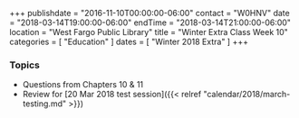 +++
publishdate = "2016-11-10T00:00:00-06:00"
contact = "W0HNV"
date = "2018-03-14T19:00:00-06:00"
endTime = "2018-03-14T21:00:00-06:00"
location = "West Fargo Public Library"
title = "Winter Extra Class Week 10"
categories = [ "Education" ]
dates = [ "Winter 2018 Extra" ]
+++

### Topics

* Questions from Chapters 10 & 11
* Review for [20 Mar 2018 test session]({{< relref "calendar/2018/march-testing.md" >}})


